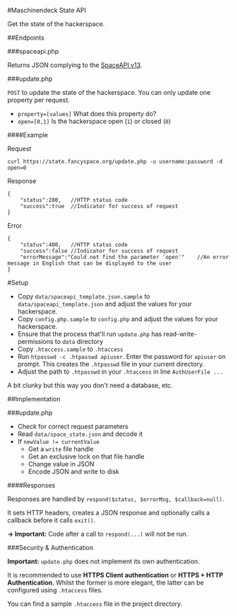 #Maschinendeck State API

Get the state of the hackerspace.

##Endpoints

###spaceapi.php

Returns JSON complying to the [SpaceAPI v13](http://spaceapi.net/documentation).

###update.php

`POST` to update the state of the hackerspace. You can only update one property per request.

* `property=[values]` What does this property do?
* `open=[0,1]` Is the hackerspace open (`1`) or closed (`0`)


####Example

Request

	curl https://state.fancyspace.org/update.php -u username:password -d open=0
	
Response
	
	{
		"status":200, 	//HTTP status code
		"success":true 	//Indicator for success of request
	}
	
Error

	{
		"status":400,	//HTTP status code
		"success":false	//Indicator for success of request
		"errorMessage":"Could not find the parameter 'open'"	//An error message in English that can be displayed to the user
	}
	
	
#Setup

* Copy `data/spaceapi_template.json.sample` to `data/spaceapi_template.json` and adjust the values for your hackerspace.
* Copy `config.php.sample` to `config.php` and adjust the values for your hackerspace.
* Ensure that the process that'll run `update.php` has read-write-permissions to `data` directory
* Copy `.htaccess.sample` to `.htaccess`
* Run `htpasswd -c .htpasswd apiuser`. Enter the password for `apiuser` on prompt. This creates the `.htpasswd` file in your current directory.
* Adjust the path to `.htpasswd` in your `.htaccess` in line `AuthUserFile ...`

A bit clunky but this way you don't need a database, etc.

##Implementation


###update.php

* Check for correct request parameters 
* Read `data/space_state.json` and decode it
* If `newValue != currentValue`
	* Get a `write` file handle
	* Get an exclusive lock on that file handle
	* Change value in JSON
	* Encode JSON and write to disk
	
####Responses

Responses are handled by `respond($status, $errorMsg, $callback=null)`.

It sets HTTP headers, creates a JSON response and optionally calls a callback before it calls `exit()`.

**→ Important:** Code after a call to `respond(...)` will not be run.

###Security & Authentication

**Important:** `update.php` does not implement its own authentication.

It is recommended to use **HTTPS Client authentication** or **HTTPS + HTTP Authentication**. Whilst the former is more elegant, the latter can be configured using `.htaccess` files.

You can find a sample `.htaccess` file in the project directory.
